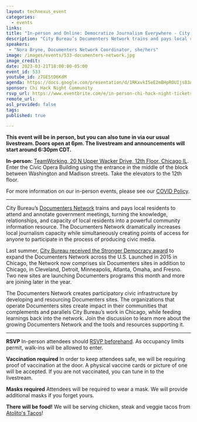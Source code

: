```yaml
---
layout: technexus_event
categories:
  - events
links: 
title: "In-person and Online: Democratize Journalism Everywhere - City Bureau’s Documenters Network"
description: "City Bureau’s Documenters Network trains and pays local residents to attend and annotate government meetings, turning the knowledge, relationships, and capacity of local residents into a powerful community information resource. The Documenters Network dramatically increases local journalism capacity while simultaneously creating points of access for anyone to participate in the process of producing civic media. Join the discussion to learn more about the growing Documenters Network and the tools and resources supporting it."
speakers:
 - "Nora Bryne, Documenters Network Coordinator, she/hers" 
image: /images/events/533-documenters-network.jpg
image_credit: 
date: 2023-03-21T18:00:00-05:00
event_id: 533
youtube_id: z7GEStD6KdM
agenda: https://docs.google.com/presentation/d/1RKxvkI5eE2mBHpROUIjs83Aeh9-DnUATEUSDPDuCADc/edit#slide=id.g121c7120608_0_0
sponsor: Chi Hack Night Community
rsvp_url: https://www.eventbrite.com/e/in-person-chi-hack-night-tickets-207988107027
remote_url: 
asl_provided: false
tags:
published: true

---
```


**This event will be in person, but you can also tune in via our usual livestream. Doors open at 6pm. The livestream and announcements will start around 6:30pm CDT.**

**In-person:** <a href='https://www.google.com/maps/place/TechNexus+Venture+Collaborative/@41.8835673,-87.6394085,17z/data=!3m1!4b1!4m5!3m4!1s0x880e2d5be57f04c5:0xa87e47e177660090!8m2!3d41.8835673!4d-87.6372198'>TeamWorking, 20 N Upper Wacker Drive, 12th Floor, Chicago IL</a>. Enter the Civic Opera Building using the entrance in the middle of the block between Washington and Madison streets. Take the elevators to the 12th floor.

For more information on our in-person events, please see our [COVID Policy](/blog/2022/09/09/our-covid-19-policy.html). 

---

City Bureau’s [Documenters Network](https://www.documenters.org/) trains and pays local residents to attend and annotate government meetings, turning the knowledge, relationships, and capacity of local residents into a powerful community information resource. The Documenters Network dramatically increases local journalism capacity while simultaneously creating points of access for anyone to participate in the process of producing civic media. 


Last summer, [City Bureau received the Stronger Democracy award](https://www.citybureau.org/notebook/2022/7/7/city-bureau-receives-10-million-award-to-strengthen-democracy) to expand the Documenters Network across the U.S. Launched in 2015 in Chicago, the Network now comprises six Documenters sites in addition to Chicago, in Cleveland, Detroit, Minneapolis, Atlanta, Omaha, and Fresno. Two new sites are launching Documenters programs this month and more are joining later in the year.

The Documenters Network creates participatory civic infrastructure by developing and resourcing Documenters sites. The organizations that operate Documenters sites create impact in their communities that complements and parallels City Bureau’s work in Chicago, while feeding learnings back into the network. Join the discussion to learn more about the growing Documenters Network and the tools and resources supporting it. 

---

**RSVP** In-person attendees should [RSVP beforehand]({{page.rsvp_url}}). As occupancy limits permit, walk-ins will be allowed to enter.

**Vaccination required** In order to keep attendees safe, we will be requiring proof of vaccination at the door. A physical vaccine cards or picture of one will be accepted. If you are not vaccinated, you can tune in to the livestream.

**Masks required** Attendees will be required to wear a mask. We will provide additional masks if you forget yours.

**There will be food!** We will be serving chicken, steak and veggie tacos from [Atolito's Tacos](https://atolito.com/restaurant/625/Atolito)!
